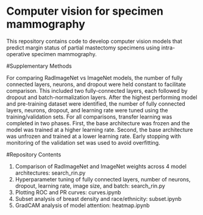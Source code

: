 Computer vision for specimen mammography
=============================================

This repository contains code to develop computer vision models that predict margin status of partial mastectomy specimens using intra-operative specimen mammography.

#Supplementary Methods

For comparing RadImageNet vs ImageNet models, the number of fully connected layers, neurons, and dropout were held constant to facilitate comparison. This included two fully-connected layers, each followed by dropout and batch-normalization layers. After the highest performing model and pre-training dataset were identified, the number of fully connected layers, neurons, dropout, and learning rate were tuned using the training/validation sets. For all comparisons, transfer learning was completed in two phases. First, the base architecture was frozen and the model was trained at a higher learning rate. Second, the base architecture was unfrozen and trained at a lower learning rate. Early stopping with monitoring of the validation set was used to avoid overfitting.


#Repository Contents

1. Comparison of RadImageNet and ImageNet weights across 4 model architectures: search_rin.py
2. Hyperparameter tuning of fully connected layers, number of neurons, dropout, learning rate, image size, and batch: search_rin.py
3. Plotting ROC and PR curves: curves.ipynb
4. Subset analysis of breast density and race/ethnicity: subset.ipynb
5. GradCAM analysis of model attention: heatmap.ipynb
